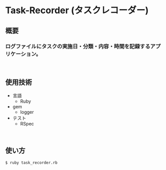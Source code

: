 # Task-Recorder (タスクレコーダー)

## 概要
### ログファイルにタスクの実施日・分類・内容・時間を記録するアプリケーション。
<br>

## 使用技術
- 言語
  - Ruby
- gem
  - logger
- テスト
  - RSpec
<br>

## 使い方
```
$ ruby task_recorder.rb
```